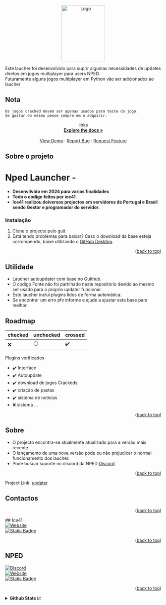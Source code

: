 <!-- Improved compatibility of back to top link: See: https://github.com/othneildrew/Best-README-Template/pull/73 -->
<a name="readme-top"></a>
<!--
*** Thanks for checking out the Best-README-Template. If you have a suggestion
*** that would make this better, please fork the repo and create a pull request
*** or simply open an issue with the tag "enhancement".
*** Don't forget to give the project a star!
*** Thanks again! Now go create something AMAZING! :D
-->



<!-- PROJECT SHIELDS -->
<!--
*** I'm using markdown "reference style" links for readability.
*** Reference links are enclosed in brackets [ ] instead of parentheses ( ).
*** See the bottom of this document for the declaration of the reference variables
*** for contributors-url, forks-url, etc. This is an optional, concise syntax you may use.
*** https://www.markdownguide.org/basic-syntax/#reference-style-links
-->


<!-- PROJECT LOGO -->
<br />
<div align="center">
  <a href="https://github.com/ice41/updater">
    <img src="https://cdn.discordapp.com/attachments/1074126570920345740/1243687894552674437/NPEDLOGO2023-sem_fundo2.1.png?ex=6724009c&is=6722af1c&hm=f9a1471bf54f0e13dd3d9413c453c08d513d02c367824895c9085bab21c2d246&" alt="Logo" width="140" height="180">
  </a>
  <br />
  <img src="https://komarev.com/ghpvc/?username=ice41" alt=""/>
</div>
  



  

Este laucher foi desenvolvido para suprir algumas necessidades de updates diretos em jogos multiplayer para users NPED.
<br />
Futuramente alguns jogos multiplayer em Python vão ser adicionados ao laucher
<br />
    
## Nota
    Os jogos cracked devem ser apenas usados para teste do jogo.
    Se gostar do mesmo pense sempre em o adquirir.
<div align="center">
<p align="center">
links
    <br />
    <a href="https://github.com/ice41/updater"><strong>Explore the docs »</strong></a>
    <br />
    <br />
    <a href="https://github.com/ice41/updater">View Demo</a>
    ·
    <a href="https://github.com/ice41/updater/issues">Report Bug</a>
    ·
    <a href="https://github.com/ice41/updater/issues">Request Feature</a>
  </p>
</div>

<!-- ABOUT THE PROJECT -->
## Sobre o projeto

# Nped Launcher -
- **Desenvilvido em 2024 para varias finalidades**
- **Todo o codigo feitos por ice41**.
- **Ice41 realizou deiversos projectos em servidores de Portugal e Brasil sendo Gestor e programador do servidor**.

### Instalação

1. Clone o projecto pelo guit
2. Está tendo problemas para baixar?
Caso o download da base esteja corrompendo, baixe utilizando o [GitHub Desktop](https://desktop.github.com).

<p align="right">(<a href="#readme-top">back to top</a>)</p>



<!-- USAGE EXAMPLES -->
## Utilidade

- Laucher autoupdater com base no Guithub.
- O codigo Fonte não foi partilhado neste repositório devido ao mesmo ser usado para o proprio updater funcionar.
- Este laucher inclui plugins lidos de forma automática.
- Se encontrar um erro pfv informe e ajude a ajustar esta base para melhor.


<!-- ROADMAP -->
## Roadmap

|checked|unchecked|crossed|
|---|---|---|
|:x:|:white_circle:|:heavy_check_mark:|

Plugins verificados 

- :heavy_check_mark: Interface
- :heavy_check_mark: Autoupdate
- :heavy_check_mark: download de jogos Crackeds
- :heavy_check_mark: criação de pastas
- :heavy_check_mark: sistema de notícias
- :x: sistema ...



<p align="right">(<a href="#readme-top">back to top</a>)</p>



<!-- CONTRIBUTING -->
## Sobre
- O projecto encontra-se atualmente atualizado para a versão mais recente.
- O lançamento de uma nova versão pode ou não prejudicar o normal funcionamento dos laucher.
- Pode buscar suporte no discord da NPED [Discord](https://discord.gg/CxTTt5F6Gj).

<p align="right">(<a href="#readme-top">back to top</a>)</p>



<!-- CONTACT -->

Project Link: [updater](https://github.com/ice41/updater)
## Contactos

<p align="right">(<a href="#readme-top">back to top</a>)</p>
## Ice41

<br />
<div id="ice41">
    
  <a href="https://ice41.pt">
    <img alt="Website" src="https://img.shields.io/badge/website-ice41-yellow">
  </a>
  <br />
  <a href="mailto:ice41pt@gmail.com">
    <img alt="Static Badge" src="https://img.shields.io/badge/Contacto-2A3BE8">
  </a>
</div>
<p align="right">(<a href="#readme-top">back to top</a>)</p>

## NPED
<div id="nped">
  <a href="https://discord.gg/Qsr9s6x9Mv">
    <img alt="Discord" src="https://img.shields.io/discord/1074111566217220176?style=for-the-badge&logo=discord&link=https%3A%2F%2Fdiscord.gg%2FQsr9s6x9Mv">
  </a>
  <br />
  <a href="https://nped.pt">
      <img alt="Website" src="https://img.shields.io/badge/website-NPED-blue">
  </a>
  <br />
  <a href="https://steamcommunity.com/groups/Nped">
    <img alt="Static Badge" src="https://img.shields.io/badge/NPED_STEAM_GROUP-2A2BE8">
  </a>
</div>


<p align="right">(<a href="#readme-top">back to top</a>)</p>

<details>
  <summary><b>Github Stats 📈</b></summary>
  <!-- MARKDOWN LINKS & IMAGES -->
  <!-- https://www.markdownguide.org/basic-syntax/#reference-style-links -->
  ![contributors-shield]: https://img.shields.io/github/contributors/ice41/Vrpex-ice41-2.4.svg?style=for-the-badge
  ![contributors-url]: https://github.com/ice41/Vrpex-ice41-2.4/graphs/contributors
  ![forks-shield]: https://img.shields.io/github/forks/ice41/Vrpex-ice41-2.4.svg?style=for-the-badge
  ![forks-url]: https://github.com/ice41/Vrpex-ice41-2.4/network/members
  ![stars-shield]: https://img.shields.io/github/stars/ice41/Vrpex-ice41-2.4.svg?style=for-the-badge
  ![stars-url]: https://github.com/ice41/Vrpex-ice41-2.4/stargazers
  ![issues-shield]: https://img.shields.io/github/issues/ice41/Vrpex-ice41-2.4.svg?style=for-the-badge
  ![issues-url]: https://github.com/ice41/Vrpex-ice41-2.4/issues
  ![license-shield]: https://img.shields.io/github/license/ice41/Vrpex-ice41-2.4.svg?style=for-the-badge
  ![license-url]: https://github.com/ice41/Vrpex-ice41-2.4/blob/master/LICENSE.txt
  ![linkedin-shield]: https://img.shields.io/badge/-LinkedIn-black.svg?style=for-the-badge&logo=linkedin&colorB=555
  ![linkedin-url]: https://linkedin.com/in/linkedin_username
  ![product-screenshot]: images/screenshot.png
  ![Next.js]: https://img.shields.io/badge/next.js-000000?style=for-the-badge&logo=nextdotjs&logoColor=white
  ![Next-url]: https://nextjs.org/
  ![React.js]: https://img.shields.io/badge/React-20232A?style=for-the-badge&logo=react&logoColor=61DAFB
  ![React-url]: https://reactjs.org/
  ![Vue.js]: https://img.shields.io/badge/Vue.js-35495E?style=for-the-badge&logo=vuedotjs&logoColor=4FC08D
  ![Vue-url]: https://vuejs.org/
  ![Angular.io]: https://img.shields.io/badge/Angular-DD0031?style=for-the-badge&logo=angular&logoColor=white
  ![Angular-url]: https://angular.io/
  ![Svelte.dev]: https://img.shields.io/badge/Svelte-4A4A55?style=for-the-badge&logo=svelte&logoColor=FF3E00
  ![Svelte-url]: https://svelte.dev/
  ![Laravel.com]: https://img.shields.io/badge/Laravel-FF2D20?style=for-the-badge&logo=laravel&logoColor=white
  ![Laravel-url]: https://laravel.com
  ![Bootstrap.com]: https://img.shields.io/badge/Bootstrap-563D7C?style=for-the-badge&logo=bootstrap&logoColor=white
  ![Bootstrap-url]: https://getbootstrap.com
  ![JQuery.com]: https://img.shields.io/badge/jQuery-0769AD?style=for-the-badge&logo=jquery&logoColor=white
  ![JQuery-url]: https://jquery.com 

</details>
